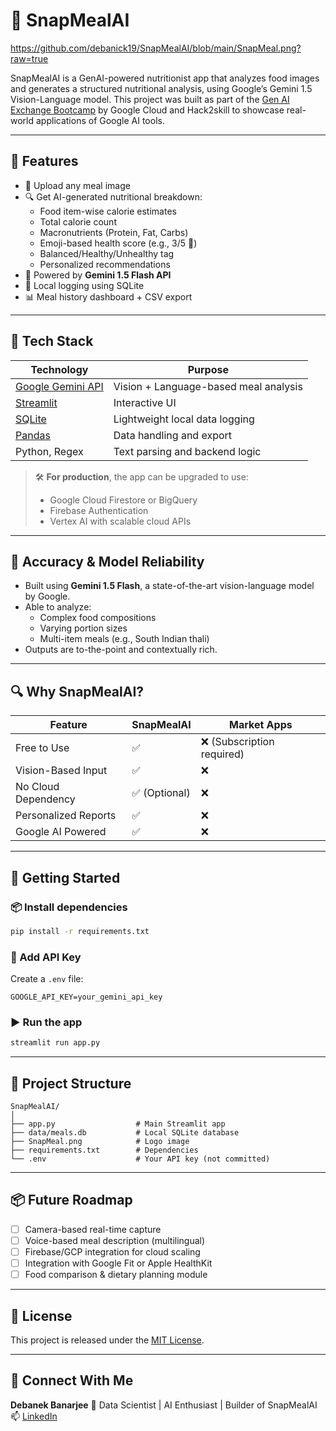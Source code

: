 
# 🥗 SnapMealAI

https://github.com/debanick19/SnapMealAI/blob/main/SnapMeal.png?raw=true


SnapMealAI is a GenAI-powered nutritionist app that analyzes food images and generates a structured nutritional analysis, using Google’s Gemini 1.5 Vision-Language model. This project was built as part of the [Gen AI Exchange Bootcamp](https://cloud.google.com/) by Google Cloud and Hack2skill to showcase real-world applications of Google AI tools.

---

## 🚀 Features

- 📸 Upload any meal image
- 🔍 Get AI-generated nutritional breakdown:
  - Food item-wise calorie estimates
  - Total calorie count
  - Macronutrients (Protein, Fat, Carbs)
  - Emoji-based health score (e.g., 3/5 🍎)
  - Balanced/Healthy/Unhealthy tag
  - Personalized recommendations
- 🧠 Powered by **Gemini 1.5 Flash API**
- 💾 Local logging using SQLite
- 📊 Meal history dashboard + CSV export

---

## 🧰 Tech Stack

| Technology       | Purpose                             |
|------------------|-------------------------------------|
| [Google Gemini API](https://makersuite.google.com/) | Vision + Language-based meal analysis |
| [Streamlit](https://streamlit.io)       | Interactive UI                        |
| [SQLite](https://www.sqlite.org/index.html)          | Lightweight local data logging       |
| [Pandas](https://pandas.pydata.org/)                | Data handling and export             |
| Python, Regex    | Text parsing and backend logic      |

> 🛠️ **For production**, the app can be upgraded to use:
> - Google Cloud Firestore or BigQuery
> - Firebase Authentication
> - Vertex AI with scalable cloud APIs

---

## 🧪 Accuracy & Model Reliability

- Built using **Gemini 1.5 Flash**, a state-of-the-art vision-language model by Google.
- Able to analyze:
  - Complex food compositions
  - Varying portion sizes
  - Multi-item meals (e.g., South Indian thali)
- Outputs are to-the-point and contextually rich.

---

## 🔍 Why SnapMealAI?

| Feature | SnapMealAI | Market Apps |
|--------|------------|-------------|
| Free to Use | ✅ | ❌ (Subscription required) |
| Vision-Based Input | ✅ | ❌ |
| No Cloud Dependency | ✅ (Optional) | ❌ |
| Personalized Reports | ✅ | ❌ |
| Google AI Powered | ✅ | ❌ |

---

## 🏁 Getting Started

### 📦 Install dependencies
```bash
pip install -r requirements.txt
````

### 🔐 Add API Key

Create a `.env` file:

```
GOOGLE_API_KEY=your_gemini_api_key
```

### ▶️ Run the app

```bash
streamlit run app.py
```

---

## 🧭 Project Structure

```
SnapMealAI/
│
├── app.py                  # Main Streamlit app
├── data/meals.db           # Local SQLite database
├── SnapMeal.png            # Logo image
├── requirements.txt        # Dependencies
└── .env                    # Your API key (not committed)
```

---

## 📦 Future Roadmap

* [ ] Camera-based real-time capture
* [ ] Voice-based meal description (multilingual)
* [ ] Firebase/GCP integration for cloud scaling
* [ ] Integration with Google Fit or Apple HealthKit
* [ ] Food comparison & dietary planning module

---


## 📄 License

This project is released under the [MIT License](LICENSE).

---

## 🤝 Connect With Me

**Debanek Banarjee**
💼 Data Scientist | AI Enthusiast | Builder of SnapMealAI
📫 [LinkedIn](https://www.linkedin.com/in/debanick-banerjee/)



